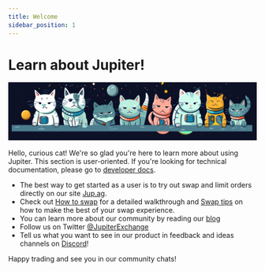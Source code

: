 ```yaml
---
title: Welcome
sidebar_position: 1
---
```


# Learn about Jupiter!

![Cats](./cat_banner.png)

Hello, curious cat! We're so glad you're here to learn more about using Jupiter. 
This section is user-oriented. If you're looking for technical documentation, please go to [developer docs](/docs).

- The best way to get started as a user is to try out swap and limit orders directly on our site [Jup.ag](https://jup.ag).
- Check out [How to swap](./swap) for a detailed walkthrough and [Swap tips](./swap-tips) on how to make the best of your swap experience.
- You can learn more about our community by reading our [blog](/blog)
- Follow us on Twitter [@JupiterExchange](https://twitter.com/JupiterExchange) 
- Tell us what you want to see in our product in feedback and ideas channels on [Discord](https://discord.gg/jup)! 

Happy trading and see you in our community chats!
